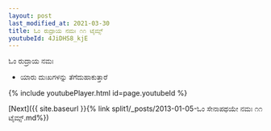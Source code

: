 ```yaml
---
layout: post
last_modified_at: 2021-03-30
title: ಓಂ ರುದ್ರಾಯ ನಮಃ ೧೧ ಟೈಮ್ಸ್
youtubeId: 4JiDHS8_kjE
---
```

 
 
 ಓಂ ರುದ್ರಾಯ ನಮಃ  
 
 -  ಯಾರು ದುಃಖಗಳನ್ನು ತೆಗೆದುಹಾಕುತ್ತಾರೆ 
 
  
 
  
 
 
 
 
 
 


{% include youtubePlayer.html id=page.youtubeId %}
 
[Next]({{ site.baseurl }}{% link  split1/_posts/2013-01-05-ಓಂ ಸೇನಾಪಥಯೇ ನಮಃ ೧೧ ಟೈಮ್ಸ್.md%})
 
